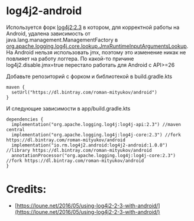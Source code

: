 # log4j2-android
Используется форк [log4j2:2.3](https://github.com/romsvm/logging-log4j2) в котором, для корректной работы на Android, удалена зависимость от java.lang.management.ManagementFactory в [org.apache.logging.log4j.core.lookup.JmxRuntimeInputArgumentsLookup](https://github.com/romsvm/logging-log4j2/blob/master/log4j-core/src/main/java/org/apache/logging/log4j/core/lookup/JmxRuntimeInputArgumentsLookup.java). На Android нельзя использовать jmx, поэтому это изменение никак не повлияет на работу логгера. По какой-то причине log4j2.disable.jmx=true перестало работать для Android с API>=26

Добавьте репозиторий с форком и библиотекой в build.gradle.kts
```
maven {
  setUrl("https://dl.bintray.com/roman-mityukov/android")
}
```
И следующие зависимости в app/build.gradle.kts
```
dependencies {
  implementation("org.apache.logging.log4j:log4j-api:2.3") //maven central
  implementation("org.apache.logging.log4j:log4j-core:2.3") //fork https://dl.bintray.com/roman-mityukov/android
  implementation("io.rm.log4j2.android:log4j2-android:1.0.0") //library https://dl.bintray.com/roman-mityukov/android
  annotationProcessor("org.apache.logging.log4j:log4j-core:2.3") //fork https://dl.bintray.com/roman-mityukov/android
}
```
# Credits:
- [https://loune.net/2016/05/using-log4j2-2-3-with-android/](https://loune.net/2016/05/using-log4j2-2-3-with-android/)
